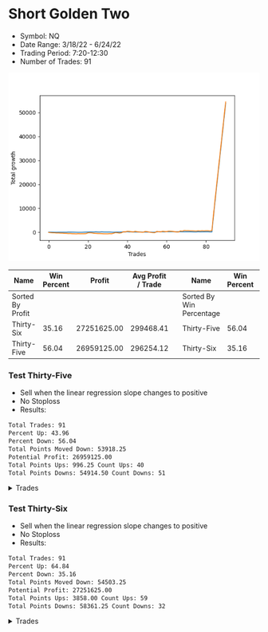 # Short Golden Two 
- Symbol: NQ
- Date Range: 3/18/22 - 6/24/22
- Trading Period: 7:20-12:30
- Number of Trades: 91

![Plot](ShortGoldenTwoNQ.png)

| Name | Win Percent | Profit | Avg Profit / Trade |     | Name | Win Percent | Profit | Avg Profit / Trade |
| ---- | ----------- | ------ | ------------------ | --- | ---- | ----------- | ------ | ------------------ |
| Sorted By <br> Profit | | | | | Sorted By <br> Win Percentage ||||
| Thirty-Six | 35.16 | 27251625.00 | 299468.41 |     | Thirty-Five | 56.04 | 26959125.00 | 296254.12 |
| Thirty-Five | 56.04 | 26959125.00 | 296254.12 |     | Thirty-Six | 35.16 | 27251625.00 | 299468.41 |

### Test Thirty-Five
* Sell when the linear regression slope changes to positive
* No Stoploss
* Results:
```
Total Trades: 91
Percent Up: 43.96
Percent Down: 56.04
Total Points Moved Down: 53918.25
Potential Profit: 26959125.00
Total Points Ups: 996.25 Count Ups: 40
Total Points Downs: 54914.50 Count Downs: 51
```

<details><summary>Trades</summary>

<code>In: 2022-03-21 06:54:00		Out: 2022-03-21 07:00:05		Total Position Time: 06:05		Total Move Down: 19.00		Total to Date: -19.00</code> <br />
<code>In: 2022-03-21 10:17:00		Out: 2022-03-21 10:25:05		Total Position Time: 08:05		Total Move Down: 6.50		Total to Date: -25.50</code> <br />
<code>In: 2022-03-23 06:46:00		Out: 2022-03-23 06:55:05		Total Position Time: 09:05		Total Move Down: -13.75		Total to Date: -11.75</code> <br />
<code>In: 2022-03-23 11:35:00		Out: 2022-03-23 11:41:05		Total Position Time: 06:05		Total Move Down: -19.00		Total to Date: 7.25</code> <br />
<code>In: 2022-03-24 07:21:00		Out: 2022-03-24 07:25:05		Total Position Time: 04:05		Total Move Down: -8.25		Total to Date: 15.50</code> <br />
<code>In: 2022-03-25 06:46:00		Out: 2022-03-25 07:06:05		Total Position Time: 20:05		Total Move Down: 18.00		Total to Date: -2.50</code> <br />
<code>In: 2022-03-25 06:57:00		Out: 2022-03-25 07:06:05		Total Position Time: 09:05		Total Move Down: 10.00		Total to Date: -12.50</code> <br />
<code>In: 2022-03-25 08:13:00		Out: 2022-03-25 08:19:05		Total Position Time: 06:05		Total Move Down: -5.50		Total to Date: -7.00</code> <br />
<code>In: 2022-03-28 07:25:00		Out: 2022-03-28 07:27:05		Total Position Time: 02:05		Total Move Down: 3.50		Total to Date: -10.50</code> <br />
<code>In: 2022-03-28 08:10:00		Out: 2022-03-28 08:12:05		Total Position Time: 02:05		Total Move Down: -13.00		Total to Date: 2.50</code> <br />
<code>In: 2022-03-28 08:30:00		Out: 2022-03-28 08:45:05		Total Position Time: 15:05		Total Move Down: 61.00		Total to Date: -58.50</code> <br />
<code>In: 2022-03-29 06:46:00		Out: 2022-03-29 06:48:05		Total Position Time: 02:05		Total Move Down: -1.75		Total to Date: -56.75</code> <br />
<code>In: 2022-03-29 09:41:00		Out: 2022-03-29 10:01:05		Total Position Time: 20:05		Total Move Down: -18.75		Total to Date: -38.00</code> <br />
<code>In: 2022-03-30 06:46:00		Out: 2022-03-30 07:00:05		Total Position Time: 14:05		Total Move Down: -13.75		Total to Date: -24.25</code> <br />
<code>In: 2022-03-30 07:11:00		Out: 2022-03-30 07:26:05		Total Position Time: 15:05		Total Move Down: -35.75		Total to Date: 11.50</code> <br />
<code>In: 2022-03-30 08:13:00		Out: 2022-03-30 08:16:05		Total Position Time: 03:05		Total Move Down: -18.50		Total to Date: 30.00</code> <br />
<code>In: 2022-03-31 06:46:00		Out: 2022-03-31 06:50:05		Total Position Time: 04:05		Total Move Down: 3.00		Total to Date: 27.00</code> <br />
<code>In: 2022-03-31 09:40:00		Out: 2022-03-31 10:03:05		Total Position Time: 23:05		Total Move Down: 1.00		Total to Date: 26.00</code> <br />
<code>In: 2022-04-01 06:46:00		Out: 2022-04-01 07:00:05		Total Position Time: 14:05		Total Move Down: 48.25		Total to Date: -22.25</code> <br />
<code>In: 2022-04-01 08:30:00		Out: 2022-04-01 08:48:05		Total Position Time: 18:05		Total Move Down: 36.50		Total to Date: -58.75</code> <br />
<code>In: 2022-04-05 06:46:00		Out: 2022-04-05 07:01:05		Total Position Time: 15:05		Total Move Down: 36.75		Total to Date: -95.50</code> <br />
<code>In: 2022-04-06 06:46:00		Out: 2022-04-06 06:55:05		Total Position Time: 09:05		Total Move Down: 32.00		Total to Date: -127.50</code> <br />
<code>In: 2022-04-07 06:51:00		Out: 2022-04-07 06:53:05		Total Position Time: 02:05		Total Move Down: -13.50		Total to Date: -114.00</code> <br />
<code>In: 2022-04-07 07:42:00		Out: 2022-04-07 07:52:05		Total Position Time: 10:05		Total Move Down: -17.75		Total to Date: -96.25</code> <br />
<code>In: 2022-04-08 06:46:00		Out: 2022-04-08 07:02:05		Total Position Time: 16:05		Total Move Down: 67.00		Total to Date: -163.25</code> <br />
<code>In: 2022-04-08 07:51:00		Out: 2022-04-08 07:53:05		Total Position Time: 02:05		Total Move Down: -63.25		Total to Date: -100.00</code> <br />
<code>In: 2022-04-08 12:21:00		Out: 2022-04-08 12:30:05		Total Position Time: 09:05		Total Move Down: -8.50		Total to Date: -91.50</code> <br />
<code>In: 2022-04-08 06:46:00		Out: 2022-04-08 07:02:05		Total Position Time: 16:05		Total Move Down: 67.00		Total to Date: -158.50</code> <br />
<code>In: 2022-04-08 07:51:00		Out: 2022-04-08 07:53:05		Total Position Time: 02:05		Total Move Down: -63.25		Total to Date: -95.25</code> <br />
<code>In: 2022-04-08 12:21:00		Out: 2022-04-08 12:30:05		Total Position Time: 09:05		Total Move Down: -8.50		Total to Date: -86.75</code> <br />
<code>In: 2022-04-11 06:46:00		Out: 2022-04-11 07:03:05		Total Position Time: 17:05		Total Move Down: -8.00		Total to Date: -78.75</code> <br />
<code>In: 2022-04-11 07:22:00		Out: 2022-04-11 07:32:05		Total Position Time: 10:05		Total Move Down: 24.00		Total to Date: -102.75</code> <br />
<code>In: 2022-04-12 06:46:00		Out: 2022-04-12 06:59:05		Total Position Time: 13:05		Total Move Down: -82.50		Total to Date: -20.25</code> <br />
<code>In: 2022-04-12 07:50:00		Out: 2022-04-12 07:58:05		Total Position Time: 08:05		Total Move Down: -11.50		Total to Date: -8.75</code> <br />
<code>In: 2022-04-14 06:46:00		Out: 2022-04-14 06:58:05		Total Position Time: 12:05		Total Move Down: 27.50		Total to Date: -36.25</code> <br />
<code>In: 2022-04-18 06:46:00		Out: 2022-04-18 06:59:05		Total Position Time: 13:05		Total Move Down: 20.00		Total to Date: -56.25</code> <br />
<code>In: 2022-04-18 08:48:00		Out: 2022-04-18 08:54:05		Total Position Time: 06:05		Total Move Down: -2.25		Total to Date: -54.00</code> <br />
<code>In: 2022-04-20 06:46:00		Out: 2022-04-20 06:58:05		Total Position Time: 12:05		Total Move Down: 50.75		Total to Date: -104.75</code> <br />
<code>In: 2022-04-21 07:00:00		Out: 2022-04-21 07:06:05		Total Position Time: 06:05		Total Move Down: 22.50		Total to Date: -127.25</code> <br />
<code>In: 2022-04-22 06:46:00		Out: 2022-04-22 06:48:05		Total Position Time: 02:05		Total Move Down: 14.25		Total to Date: -141.50</code> <br />
<code>In: 2022-04-22 07:15:00		Out: 2022-04-22 07:29:05		Total Position Time: 14:05		Total Move Down: 81.50		Total to Date: -223.00</code> <br />
<code>In: 2022-04-25 06:48:00		Out: 2022-04-25 06:51:05		Total Position Time: 03:05		Total Move Down: -80.25		Total to Date: -142.75</code> <br />
<code>In: 2022-04-25 07:01:00		Out: 2022-04-25 07:06:05		Total Position Time: 05:05		Total Move Down: 14.75		Total to Date: -157.50</code> <br />
<code>In: 2022-04-25 08:54:00		Out: 2022-04-25 09:06:05		Total Position Time: 12:05		Total Move Down: -46.50		Total to Date: -111.00</code> <br />
<code>In: 2022-04-26 06:46:00		Out: 2022-04-26 06:49:05		Total Position Time: 03:05		Total Move Down: -16.50		Total to Date: -94.50</code> <br />
<code>In: 2022-04-27 07:14:00		Out: 2022-04-27 07:22:05		Total Position Time: 08:05		Total Move Down: -2.25		Total to Date: -92.25</code> <br />
<code>In: 2022-04-28 06:46:00		Out: 2022-04-28 06:54:05		Total Position Time: 08:05		Total Move Down: 6.50		Total to Date: -98.75</code> <br />
<code>In: 2022-04-28 08:46:00		Out: 2022-04-28 08:50:05		Total Position Time: 04:05		Total Move Down: 3.00		Total to Date: -101.75</code> <br />
<code>In: 2022-04-29 06:48:00		Out: 2022-04-29 06:50:05		Total Position Time: 02:05		Total Move Down: -45.50		Total to Date: -56.25</code> <br />
<code>In: 2022-04-29 07:27:00		Out: 2022-04-29 07:31:05		Total Position Time: 04:05		Total Move Down: 16.25		Total to Date: -72.50</code> <br />
<code>In: 2022-05-02 08:53:00		Out: 2022-05-02 09:11:05		Total Position Time: 18:05		Total Move Down: -6.25		Total to Date: -66.25</code> <br />
<code>In: 2022-05-02 09:48:00		Out: 2022-05-02 09:50:05		Total Position Time: 02:05		Total Move Down: 9.25		Total to Date: -75.50</code> <br />
<code>In: 2022-05-03 06:46:00		Out: 2022-05-03 06:51:05		Total Position Time: 05:05		Total Move Down: -42.25		Total to Date: -33.25</code> <br />
<code>In: 2022-05-03 07:53:00		Out: 2022-05-03 08:03:05		Total Position Time: 10:05		Total Move Down: -27.50		Total to Date: -5.75</code> <br />
<code>In: 2022-05-04 06:46:00		Out: 2022-05-04 06:51:05		Total Position Time: 05:05		Total Move Down: 15.00		Total to Date: -20.75</code> <br />
<code>In: 2022-05-05 06:46:00		Out: 2022-05-05 07:15:05		Total Position Time: 29:05		Total Move Down: 145.75		Total to Date: -166.50</code> <br />
<code>In: 2022-05-06 06:46:00		Out: 2022-05-06 06:59:05		Total Position Time: 13:05		Total Move Down: 60.25		Total to Date: -226.75</code> <br />
<code>In: 2022-05-06 12:09:00		Out: 2022-05-06 12:13:05		Total Position Time: 04:05		Total Move Down: -17.50		Total to Date: -209.25</code> <br />
<code>In: 2022-05-09 06:50:00		Out: 2022-05-09 06:53:05		Total Position Time: 03:05		Total Move Down: -22.75		Total to Date: -186.50</code> <br />
<code>In: 2022-05-10 06:46:00		Out: 2022-05-10 06:54:05		Total Position Time: 08:05		Total Move Down: -19.00		Total to Date: -167.50</code> <br />
<code>In: 2022-05-10 07:40:00		Out: 2022-05-10 07:56:05		Total Position Time: 16:05		Total Move Down: 80.75		Total to Date: -248.25</code> <br />
<code>In: 2022-05-11 08:21:00		Out: 2022-05-11 08:24:05		Total Position Time: 03:05		Total Move Down: -28.75		Total to Date: -219.50</code> <br />
<code>In: 2022-05-12 06:46:00		Out: 2022-05-12 07:04:05		Total Position Time: 18:05		Total Move Down: -1.00		Total to Date: -218.50</code> <br />
<code>In: 2022-05-12 10:45:00		Out: 2022-05-12 10:47:05		Total Position Time: 02:05		Total Move Down: 13.25		Total to Date: -231.75</code> <br />
<code>In: 2022-05-16 06:49:00		Out: 2022-05-16 06:54:05		Total Position Time: 05:05		Total Move Down: -46.00		Total to Date: -185.75</code> <br />
<code>In: 2022-05-16 08:00:00		Out: 2022-05-16 08:06:05		Total Position Time: 06:05		Total Move Down: 0.75		Total to Date: -186.50</code> <br />
<code>In: 2022-05-17 06:52:00		Out: 2022-05-17 06:58:05		Total Position Time: 06:05		Total Move Down: 14.50		Total to Date: -201.00</code> <br />
<code>In: 2022-05-18 06:46:00		Out: 2022-05-18 06:49:05		Total Position Time: 03:05		Total Move Down: 9.25		Total to Date: -210.25</code> <br />
<code>In: 2022-05-19 06:47:00		Out: 2022-05-19 06:55:05		Total Position Time: 08:05		Total Move Down: -22.25		Total to Date: -188.00</code> <br />
<code>In: 2022-05-20 06:49:00		Out: 2022-05-20 06:56:05		Total Position Time: 07:05		Total Move Down: 6.50		Total to Date: -194.50</code> <br />
<code>In: 2022-05-23 07:05:00		Out: 2022-05-23 07:08:05		Total Position Time: 03:05		Total Move Down: 1.50		Total to Date: -196.00</code> <br />
<code>In: 2022-05-24 06:46:00		Out: 2022-05-24 06:53:05		Total Position Time: 07:05		Total Move Down: 2.25		Total to Date: -198.25</code> <br />
<code>In: 2022-05-24 10:21:00		Out: 2022-05-24 10:28:05		Total Position Time: 07:05		Total Move Down: 1.25		Total to Date: -199.50</code> <br />
<code>In: 2022-05-25 06:55:00		Out: 2022-05-25 07:14:05		Total Position Time: 19:05		Total Move Down: -26.75		Total to Date: -172.75</code> <br />
<code>In: 2022-05-25 07:10:00		Out: 2022-05-25 07:14:05		Total Position Time: 04:05		Total Move Down: -29.75		Total to Date: -143.00</code> <br />
<code>In: 2022-05-31 06:46:00		Out: 2022-05-31 06:57:05		Total Position Time: 11:05		Total Move Down: 2.25		Total to Date: -145.25</code> <br />
<code>In: 2022-06-01 07:10:00		Out: 2022-06-01 07:25:05		Total Position Time: 15:05		Total Move Down: 67.50		Total to Date: -212.75</code> <br />
<code>In: 2022-06-03 06:46:00		Out: 2022-06-03 06:50:05		Total Position Time: 04:05		Total Move Down: -39.25		Total to Date: -173.50</code> <br />
<code>In: 2022-06-03 07:28:00		Out: 2022-06-03 07:33:05		Total Position Time: 05:05		Total Move Down: 13.00		Total to Date: -186.50</code> <br />
<code>In: 2022-06-06 06:46:00		Out: 2022-06-06 06:55:05		Total Position Time: 09:05		Total Move Down: 3.50		Total to Date: -190.00</code> <br />
<code>In: 2022-06-06 08:27:00		Out: 2022-06-06 08:40:05		Total Position Time: 13:05		Total Move Down: 7.50		Total to Date: -197.50</code> <br />
<code>In: 2022-06-08 09:42:00		Out: 2022-06-08 09:50:05		Total Position Time: 08:05		Total Move Down: 6.50		Total to Date: -204.00</code> <br />
<code>In: 2022-06-09 06:46:00		Out: 2022-06-09 06:49:05		Total Position Time: 03:05		Total Move Down: -49.25		Total to Date: -154.75</code> <br />
<code>In: 2022-06-09 08:26:00		Out: 2022-06-09 08:34:05		Total Position Time: 08:05		Total Move Down: -0.00		Total to Date: -154.75</code> <br />
<code>In: 2022-06-10 06:46:00		Out: 2022-06-10 07:01:05		Total Position Time: 15:05		Total Move Down: 8124.25		Total to Date: -8279.00</code> <br />
<code>In: 2022-06-13 06:46:00		Out: 2022-06-13 06:52:05		Total Position Time: 06:05		Total Move Down: 7740.25		Total to Date: -16019.25</code> <br />
<code>In: 2022-06-14 06:46:00		Out: 2022-06-14 06:49:05		Total Position Time: 03:05		Total Move Down: 7524.25		Total to Date: -23543.50</code> <br />
<code>In: 2022-06-14 07:16:00		Out: 2022-06-14 07:24:05		Total Position Time: 08:05		Total Move Down: 7539.75		Total to Date: -31083.25</code> <br />
<code>In: 2022-06-14 11:57:00		Out: 2022-06-14 12:22:05		Total Position Time: 25:05		Total Move Down: 7566.75		Total to Date: -38650.00</code> <br />
<code>In: 2022-06-15 07:47:00		Out: 2022-06-15 07:49:05		Total Position Time: 02:05		Total Move Down: 7672.00		Total to Date: -46322.00</code> <br />
<code>In: 2022-06-16 06:46:00		Out: 2022-06-16 07:03:05		Total Position Time: 17:05		Total Move Down: 7596.25		Total to Date: -53918.25</code> <br />


</details>

### Test Thirty-Six
* Sell when the linear regression slope changes to positive
* No Stoploss
* Results:
```
Total Trades: 91
Percent Up: 64.84
Percent Down: 35.16
Total Points Moved Down: 54503.25
Potential Profit: 27251625.00
Total Points Ups: 3858.00 Count Ups: 59
Total Points Downs: 58361.25 Count Downs: 32
```

<details><summary>Trades</summary>

<code>In: 2022-03-21 06:54:00		Out: 2022-03-21 08:34:05		Total Position Time: 100:05		Total Move Down: -93.00		Total to Date: 93.00</code> <br />
<code>In: 2022-03-21 10:17:00		Out: 2022-03-21 12:31:00		Total Position Time: 134:00		Total Move Down: -98.25		Total to Date: 191.25</code> <br />
<code>In: 2022-03-23 06:46:00		Out: 2022-03-23 07:13:05		Total Position Time: 27:05		Total Move Down: -66.25		Total to Date: 257.50</code> <br />
<code>In: 2022-03-23 11:35:00		Out: 2022-03-23 12:31:00		Total Position Time: 56:00		Total Move Down: -8.25		Total to Date: 265.75</code> <br />
<code>In: 2022-03-24 07:21:00		Out: 2022-03-24 07:58:05		Total Position Time: 37:05		Total Move Down: -62.25		Total to Date: 328.00</code> <br />
<code>In: 2022-03-25 06:46:00		Out: 2022-03-25 06:57:05		Total Position Time: 11:05		Total Move Down: 10.00		Total to Date: 318.00</code> <br />
<code>In: 2022-03-25 06:57:00		Out: 2022-03-25 07:40:05		Total Position Time: 43:05		Total Move Down: -52.50		Total to Date: 370.50</code> <br />
<code>In: 2022-03-25 08:13:00		Out: 2022-03-25 12:31:00		Total Position Time: 258:00		Total Move Down: -10.75		Total to Date: 381.25</code> <br />
<code>In: 2022-03-28 07:25:00		Out: 2022-03-28 08:01:05		Total Position Time: 36:05		Total Move Down: -76.75		Total to Date: 458.00</code> <br />
<code>In: 2022-03-28 08:10:00		Out: 2022-03-28 08:16:05		Total Position Time: 06:05		Total Move Down: -14.50		Total to Date: 472.50</code> <br />
<code>In: 2022-03-28 08:30:00		Out: 2022-03-28 11:54:05		Total Position Time: 204:05		Total Move Down: -76.00		Total to Date: 548.50</code> <br />
<code>In: 2022-03-29 06:46:00		Out: 2022-03-29 09:08:05		Total Position Time: 142:05		Total Move Down: 30.00		Total to Date: 518.50</code> <br />
<code>In: 2022-03-29 09:41:00		Out: 2022-03-29 10:55:05		Total Position Time: 74:05		Total Move Down: -88.00		Total to Date: 606.50</code> <br />
<code>In: 2022-03-30 06:46:00		Out: 2022-03-30 06:52:05		Total Position Time: 06:05		Total Move Down: -13.50		Total to Date: 620.00</code> <br />
<code>In: 2022-03-30 07:11:00		Out: 2022-03-30 07:15:05		Total Position Time: 04:05		Total Move Down: -45.25		Total to Date: 665.25</code> <br />
<code>In: 2022-03-30 08:13:00		Out: 2022-03-30 12:31:00		Total Position Time: 258:00		Total Move Down: 73.25		Total to Date: 592.00</code> <br />
<code>In: 2022-03-31 06:46:00		Out: 2022-03-31 07:38:05		Total Position Time: 52:05		Total Move Down: -37.00		Total to Date: 629.00</code> <br />
<code>In: 2022-03-31 09:40:00		Out: 2022-03-31 12:31:00		Total Position Time: 171:00		Total Move Down: 12.00		Total to Date: 617.00</code> <br />
<code>In: 2022-04-01 06:46:00		Out: 2022-04-01 08:07:05		Total Position Time: 81:05		Total Move Down: -1.25		Total to Date: 618.25</code> <br />
<code>In: 2022-04-01 08:30:00		Out: 2022-04-01 12:31:00		Total Position Time: 241:00		Total Move Down: 51.75		Total to Date: 566.50</code> <br />
<code>In: 2022-04-05 06:46:00		Out: 2022-04-05 12:31:00		Total Position Time: 345:00		Total Move Down: 289.00		Total to Date: 277.50</code> <br />
<code>In: 2022-04-06 06:46:00		Out: 2022-04-06 12:23:05		Total Position Time: 337:05		Total Move Down: 21.50		Total to Date: 256.00</code> <br />
<code>In: 2022-04-07 06:51:00		Out: 2022-04-07 06:57:05		Total Position Time: 06:05		Total Move Down: -50.75		Total to Date: 306.75</code> <br />
<code>In: 2022-04-07 07:42:00		Out: 2022-04-07 12:31:00		Total Position Time: 289:00		Total Move Down: -139.25		Total to Date: 446.00</code> <br />
<code>In: 2022-04-08 06:46:00		Out: 2022-04-08 07:54:05		Total Position Time: 68:05		Total Move Down: -32.75		Total to Date: 478.75</code> <br />
<code>In: 2022-04-08 07:51:00		Out: 2022-04-08 07:54:05		Total Position Time: 03:05		Total Move Down: -59.00		Total to Date: 537.75</code> <br />
<code>In: 2022-04-08 12:21:00		Out: 2022-04-08 12:31:00		Total Position Time: 10:00		Total Move Down: -7.25		Total to Date: 545.00</code> <br />
<code>In: 2022-04-08 06:46:00		Out: 2022-04-08 07:54:05		Total Position Time: 68:05		Total Move Down: -32.75		Total to Date: 577.75</code> <br />
<code>In: 2022-04-08 07:51:00		Out: 2022-04-08 07:54:05		Total Position Time: 03:05		Total Move Down: -59.00		Total to Date: 636.75</code> <br />
<code>In: 2022-04-08 12:21:00		Out: 2022-04-08 12:31:00		Total Position Time: 10:00		Total Move Down: -7.25		Total to Date: 644.00</code> <br />
<code>In: 2022-04-11 06:46:00		Out: 2022-04-11 06:50:05		Total Position Time: 04:05		Total Move Down: -6.75		Total to Date: 650.75</code> <br />
<code>In: 2022-04-11 07:22:00		Out: 2022-04-11 12:31:00		Total Position Time: 309:00		Total Move Down: 71.25		Total to Date: 579.50</code> <br />
<code>In: 2022-04-12 06:46:00		Out: 2022-04-12 06:48:05		Total Position Time: 02:05		Total Move Down: -42.75		Total to Date: 622.25</code> <br />
<code>In: 2022-04-12 07:50:00		Out: 2022-04-12 12:31:00		Total Position Time: 281:00		Total Move Down: 210.00		Total to Date: 412.25</code> <br />
<code>In: 2022-04-14 06:46:00		Out: 2022-04-14 12:31:00		Total Position Time: 345:00		Total Move Down: 218.75		Total to Date: 193.50</code> <br />
<code>In: 2022-04-18 06:46:00		Out: 2022-04-18 07:16:05		Total Position Time: 30:05		Total Move Down: -63.50		Total to Date: 257.00</code> <br />
<code>In: 2022-04-18 08:48:00		Out: 2022-04-18 11:53:05		Total Position Time: 185:05		Total Move Down: -101.25		Total to Date: 358.25</code> <br />
<code>In: 2022-04-20 06:46:00		Out: 2022-04-20 12:31:00		Total Position Time: 345:00		Total Move Down: 98.00		Total to Date: 260.25</code> <br />
<code>In: 2022-04-21 07:00:00		Out: 2022-04-21 12:31:00		Total Position Time: 331:00		Total Move Down: 454.75		Total to Date: -194.50</code> <br />
<code>In: 2022-04-22 06:46:00		Out: 2022-04-22 07:12:05		Total Position Time: 26:05		Total Move Down: -34.50		Total to Date: -160.00</code> <br />
<code>In: 2022-04-22 07:15:00		Out: 2022-04-22 12:31:00		Total Position Time: 316:00		Total Move Down: 213.75		Total to Date: -373.75</code> <br />
<code>In: 2022-04-25 06:48:00		Out: 2022-04-25 06:58:05		Total Position Time: 10:05		Total Move Down: -44.25		Total to Date: -329.50</code> <br />
<code>In: 2022-04-25 07:01:00		Out: 2022-04-25 07:28:05		Total Position Time: 27:05		Total Move Down: -126.25		Total to Date: -203.25</code> <br />
<code>In: 2022-04-25 08:54:00		Out: 2022-04-25 09:42:05		Total Position Time: 48:05		Total Move Down: -96.00		Total to Date: -107.25</code> <br />
<code>In: 2022-04-26 06:46:00		Out: 2022-04-26 12:31:00		Total Position Time: 345:00		Total Move Down: 258.50		Total to Date: -365.75</code> <br />
<code>In: 2022-04-27 07:14:00		Out: 2022-04-27 09:25:05		Total Position Time: 131:05		Total Move Down: -167.50		Total to Date: -198.25</code> <br />
<code>In: 2022-04-28 06:46:00		Out: 2022-04-28 09:19:05		Total Position Time: 153:05		Total Move Down: -79.75		Total to Date: -118.50</code> <br />
<code>In: 2022-04-28 08:46:00		Out: 2022-04-28 09:19:05		Total Position Time: 33:05		Total Move Down: -86.25		Total to Date: -32.25</code> <br />
<code>In: 2022-04-29 06:48:00		Out: 2022-04-29 06:53:05		Total Position Time: 05:05		Total Move Down: -50.00		Total to Date: 17.75</code> <br />
<code>In: 2022-04-29 07:27:00		Out: 2022-04-29 12:31:00		Total Position Time: 304:00		Total Move Down: 309.25		Total to Date: -291.50</code> <br />
<code>In: 2022-05-02 08:53:00		Out: 2022-05-02 09:34:05		Total Position Time: 41:05		Total Move Down: -53.75		Total to Date: -237.75</code> <br />
<code>In: 2022-05-02 09:48:00		Out: 2022-05-02 12:31:00		Total Position Time: 163:00		Total Move Down: -146.75		Total to Date: -91.00</code> <br />
<code>In: 2022-05-03 06:46:00		Out: 2022-05-03 07:01:05		Total Position Time: 15:05		Total Move Down: -163.75		Total to Date: 72.75</code> <br />
<code>In: 2022-05-03 07:53:00		Out: 2022-05-03 08:12:05		Total Position Time: 19:05		Total Move Down: -104.00		Total to Date: 176.75</code> <br />
<code>In: 2022-05-04 06:46:00		Out: 2022-05-04 10:08:05		Total Position Time: 202:05		Total Move Down: -16.75		Total to Date: 193.50</code> <br />
<code>In: 2022-05-05 06:46:00		Out: 2022-05-05 12:31:00		Total Position Time: 345:00		Total Move Down: 529.25		Total to Date: -335.75</code> <br />
<code>In: 2022-05-06 06:46:00		Out: 2022-05-06 07:22:05		Total Position Time: 36:05		Total Move Down: -139.50		Total to Date: -196.25</code> <br />
<code>In: 2022-05-06 12:09:00		Out: 2022-05-06 12:31:00		Total Position Time: 22:00		Total Move Down: -29.00		Total to Date: -167.25</code> <br />
<code>In: 2022-05-09 06:50:00		Out: 2022-05-09 12:31:00		Total Position Time: 341:00		Total Move Down: 222.00		Total to Date: -389.25</code> <br />
<code>In: 2022-05-10 06:46:00		Out: 2022-05-10 07:11:05		Total Position Time: 25:05		Total Move Down: -103.75		Total to Date: -285.50</code> <br />
<code>In: 2022-05-10 07:40:00		Out: 2022-05-10 11:40:05		Total Position Time: 240:05		Total Move Down: -54.75		Total to Date: -230.75</code> <br />
<code>In: 2022-05-11 08:21:00		Out: 2022-05-11 12:31:00		Total Position Time: 250:00		Total Move Down: 216.25		Total to Date: -447.00</code> <br />
<code>In: 2022-05-12 06:46:00		Out: 2022-05-12 06:50:05		Total Position Time: 04:05		Total Move Down: -25.25		Total to Date: -421.75</code> <br />
<code>In: 2022-05-12 10:45:00		Out: 2022-05-12 12:31:00		Total Position Time: 106:00		Total Move Down: -70.25		Total to Date: -351.50</code> <br />
<code>In: 2022-05-16 06:49:00		Out: 2022-05-16 07:18:05		Total Position Time: 29:05		Total Move Down: -115.50		Total to Date: -236.00</code> <br />
<code>In: 2022-05-16 08:00:00		Out: 2022-05-16 10:42:05		Total Position Time: 162:05		Total Move Down: -118.25		Total to Date: -117.75</code> <br />
<code>In: 2022-05-17 06:52:00		Out: 2022-05-17 09:46:05		Total Position Time: 174:05		Total Move Down: -10.50		Total to Date: -107.25</code> <br />
<code>In: 2022-05-18 06:46:00		Out: 2022-05-18 12:31:00		Total Position Time: 345:00		Total Move Down: 426.25		Total to Date: -533.50</code> <br />
<code>In: 2022-05-19 06:47:00		Out: 2022-05-19 07:09:05		Total Position Time: 22:05		Total Move Down: -95.00		Total to Date: -438.50</code> <br />
<code>In: 2022-05-20 06:49:00		Out: 2022-05-20 12:31:00		Total Position Time: 342:00		Total Move Down: 323.50		Total to Date: -762.00</code> <br />
<code>In: 2022-05-23 07:05:00		Out: 2022-05-23 07:46:05		Total Position Time: 41:05		Total Move Down: -104.25		Total to Date: -657.75</code> <br />
<code>In: 2022-05-24 06:46:00		Out: 2022-05-24 09:30:05		Total Position Time: 164:05		Total Move Down: 9.75		Total to Date: -667.50</code> <br />
<code>In: 2022-05-24 10:21:00		Out: 2022-05-24 10:46:05		Total Position Time: 25:05		Total Move Down: -85.00		Total to Date: -582.50</code> <br />
<code>In: 2022-05-25 06:55:00		Out: 2022-05-25 06:59:05		Total Position Time: 04:05		Total Move Down: -5.75		Total to Date: -576.75</code> <br />
<code>In: 2022-05-25 07:10:00		Out: 2022-05-25 07:17:05		Total Position Time: 07:05		Total Move Down: -37.00		Total to Date: -539.75</code> <br />
<code>In: 2022-05-31 06:46:00		Out: 2022-05-31 07:45:05		Total Position Time: 59:05		Total Move Down: -53.25		Total to Date: -486.50</code> <br />
<code>In: 2022-06-01 07:10:00		Out: 2022-06-01 12:31:00		Total Position Time: 321:00		Total Move Down: 113.25		Total to Date: -599.75</code> <br />
<code>In: 2022-06-03 06:46:00		Out: 2022-06-03 07:04:05		Total Position Time: 18:05		Total Move Down: -84.50		Total to Date: -515.25</code> <br />
<code>In: 2022-06-03 07:28:00		Out: 2022-06-03 12:31:00		Total Position Time: 303:00		Total Move Down: 110.00		Total to Date: -625.25</code> <br />
<code>In: 2022-06-06 06:46:00		Out: 2022-06-06 07:07:05		Total Position Time: 21:05		Total Move Down: -85.00		Total to Date: -540.25</code> <br />
<code>In: 2022-06-06 08:27:00		Out: 2022-06-06 12:31:00		Total Position Time: 244:00		Total Move Down: 89.00		Total to Date: -629.25</code> <br />
<code>In: 2022-06-08 09:42:00		Out: 2022-06-08 12:31:00		Total Position Time: 169:00		Total Move Down: -4.50		Total to Date: -624.75</code> <br />
<code>In: 2022-06-09 06:46:00		Out: 2022-06-09 06:54:05		Total Position Time: 08:05		Total Move Down: -121.75		Total to Date: -503.00</code> <br />
<code>In: 2022-06-09 08:26:00		Out: 2022-06-09 12:31:00		Total Position Time: 245:00		Total Move Down: 211.75		Total to Date: -714.75</code> <br />
<code>In: 2022-06-10 06:46:00		Out: 2022-06-10 12:31:00		Total Position Time: 345:00		Total Move Down: 8119.00		Total to Date: -8833.75</code> <br />
<code>In: 2022-06-13 06:46:00		Out: 2022-06-13 12:31:00		Total Position Time: 345:00		Total Move Down: 7792.25		Total to Date: -16626.00</code> <br />
<code>In: 2022-06-14 06:46:00		Out: 2022-06-14 07:07:05		Total Position Time: 21:05		Total Move Down: 7517.75		Total to Date: -24143.75</code> <br />
<code>In: 2022-06-14 07:16:00		Out: 2022-06-14 10:23:05		Total Position Time: 187:05		Total Move Down: 7526.50		Total to Date: -31670.25</code> <br />
<code>In: 2022-06-14 11:57:00		Out: 2022-06-14 12:31:00		Total Position Time: 34:00		Total Move Down: 7550.50		Total to Date: -39220.75</code> <br />
<code>In: 2022-06-15 07:47:00		Out: 2022-06-15 09:11:05		Total Position Time: 84:05		Total Move Down: 7670.50		Total to Date: -46891.25</code> <br />
<code>In: 2022-06-16 06:46:00		Out: 2022-06-16 12:31:00		Total Position Time: 345:00		Total Move Down: 7612.00		Total to Date: -54503.25</code> <br />


</details>